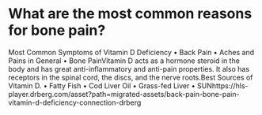 # What are the most common reasons for bone pain?

Most Common Symptoms of Vitamin D Deficiency • Back Pain • Aches and Pains in General • Bone PainVitamin D acts as a hormone steroid in the body and has great anti-inflammatory and anti-pain properties. It also has receptors in the spinal cord, the discs, and the nerve roots.Best Sources of Vitamin D. • Fatty Fish • Cod Liver Oil • Grass-fed Liver • SUNhttps://hls-player.drberg.com/asset?path=migrated-assets/back-pain-bone-pain-vitamin-d-deficiency-connection-drberg